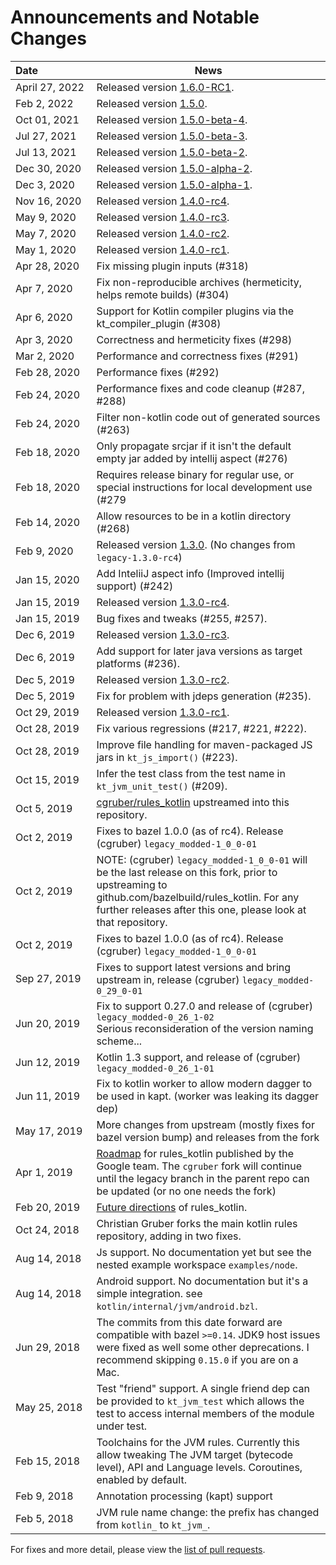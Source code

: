 # Announcements and Notable Changes

|  Date&nbsp;&nbsp;&nbsp;&nbsp;&nbsp;&nbsp;&nbsp;&nbsp;&nbsp;&nbsp;&nbsp;&nbsp;&nbsp;&nbsp;&nbsp;&nbsp;&nbsp;&nbsp; | News  | 
| :----------- | -------- |
| April 27, 2022  | Released version [1.6.0-RC1](https://github.com/bazelbuild/rules_kotlin/releases/tag/1.6.0-RC-1). |
| Feb 2, 2022  | Released version [1.5.0](https://github.com/bazelbuild/rules_kotlin/releases/tag/v1.5.0). |
| Oct 01, 2021 | Released version [1.5.0-beta-4](https://github.com/bazelbuild/rules_kotlin/releases/tag/v1.5.0-beta-4). |
| Jul 27, 2021 | Released version [1.5.0-beta-3](https://github.com/bazelbuild/rules_kotlin/releases/tag/v1.5.0-beta-3). |
| Jul 13, 2021 | Released version [1.5.0-beta-2](https://github.com/bazelbuild/rules_kotlin/releases/tag/v1.5.0-beta-2). |
| Dec 30, 2020 | Released version [1.5.0-alpha-2](https://github.com/bazelbuild/rules_kotlin/releases/tag/v1.5.0-alpha-2). |
| Dec 3, 2020  | Released version [1.5.0-alpha-1](https://github.com/bazelbuild/rules_kotlin/releases/tag/v1.5.0-alpha-1). |
| Nov 16, 2020 | Released version [1.4.0-rc4](https://github.com/bazelbuild/rules_kotlin/releases/tag/legacy-1.4.0-rc4). |
| May 9, 2020  | Released version [1.4.0-rc3](https://github.com/bazelbuild/rules_kotlin/releases/tag/legacy-1.4.0-rc3). |
| May 7, 2020  | Released version [1.4.0-rc2](https://github.com/bazelbuild/rules_kotlin/releases/tag/legacy-1.4.0-rc2). |
| May 1, 2020  | Released version [1.4.0-rc1](https://github.com/bazelbuild/rules_kotlin/releases/tag/legacy-1.4.0-rc1). |
| Apr 28, 2020 | Fix missing plugin inputs (#318) |
| Apr 7, 2020  | Fix non-reproducible archives (hermeticity, helps remote builds) (#304) |
| Apr 6, 2020  | Support for Kotlin compiler plugins via the kt_compiler_plugin (#308) |
| Apr 3, 2020  | Correctness and hermeticity fixes (#298) |
| Mar 2, 2020  | Performance and correctness fixes (#291) |
| Feb 28, 2020 | Performance fixes (#292) |
| Feb 24, 2020 | Performance fixes and code cleanup (#287, #288) |
| Feb 24, 2020 | Filter non-kotlin code out of generated sources (#263) |
| Feb 18, 2020 | Only propagate srcjar if it isn't the default empty jar added by intellij aspect (#276) |
| Feb 18, 2020 | Requires release binary for regular use, or special instructions for local development use (#279 |
| Feb 14, 2020 | Allow resources to be in a kotlin directory (#268) |
| Feb 9, 2020  | Released version [1.3.0](https://github.com/bazelbuild/rules_kotlin/releases/tag/legacy-1.3.0). (No changes from `legacy-1.3.0-rc4`) | 
| Jan 15, 2020 | Add InteliiJ aspect info (Improved intellij support) (#242) |
| Jan 15, 2019 | Released version [1.3.0-rc4](https://github.com/bazelbuild/rules_kotlin/releases/tag/legacy-1.3.0-rc4). | 
| Jan 15, 2019 | Bug fixes and tweaks (#255, #257). | 
| Dec 6, 2019  | Released version [1.3.0-rc3](https://github.com/bazelbuild/rules_kotlin/releases/tag/legacy-1.3.0-rc3). | 
| Dec 6, 2019  | Add support for later java versions as target platforms (#236). | 
| Dec 5, 2019  | Released version [1.3.0-rc2](https://github.com/bazelbuild/rules_kotlin/releases/tag/legacy-1.3.0-rc2). | 
| Dec 5, 2019  | Fix for problem with jdeps generation (#235). | 
| Oct 29, 2019 | Released version [1.3.0-rc1](https://github.com/bazelbuild/rules_kotlin/releases/tag/legacy-1.3.0-rc1). | 
| Oct 28, 2019 | Fix various regressions (#217, #221, #222).  | 
| Oct 28, 2019 | Improve file handling for maven-packaged JS jars in `kt_js_import()` (#223).  | 
| Oct 15, 2019 | Infer the test class from the test name in `kt_jvm_unit_test()` (#209).  | 
| Oct 5, 2019  | [cgruber/rules_kotlin](github.com/cgruber/rules_kotlin) upstreamed into this repository.  | 
| Oct 2, 2019  | Fixes to bazel 1.0.0 (as of rc4). Release (cgruber) `legacy_modded-1_0_0-01` | 
| Oct 2, 2019  | NOTE: (cgruber) `legacy_modded-1_0_0-01` will be the last release on this fork, prior to upstreaming to github.com/bazelbuild/rules_kotlin.  For any further releases after this one, please look at that repository. | 
| Oct 2, 2019  | Fixes to bazel 1.0.0 (as of rc4). Release (cgruber) `legacy_modded-1_0_0-01` | 
| Sep 27, 2019 | Fixes to support latest versions and bring upstream in, release (cgruber) `legacy_modded-0_29_0-01` | 
| Jun 20, 2019 | Fix to support 0.27.0 and release of (cgruber) `legacy_modded-0_26_1-02`<br>Serious reconsideration of the version naming scheme... | 
| Jun 12, 2019 | Kotlin 1.3 support, and release of (cgruber) `legacy_modded-0_26_1-01` | 
| Jun 11, 2019 | Fix to kotlin worker to allow modern dagger to be used in kapt. (worker was leaking its dagger dep) | 
| May 17, 2019 | More changes from upstream (mostly fixes for bazel version bump) and releases from the fork | 
| Apr 1, 2019  | [Roadmap](https://github.com/bazelbuild/rules_kotlin/blob/master/ROADMAP.md) for rules_kotlin published by the Google team.  The `cgruber` fork will continue until the legacy branch in the parent repo can be updated (or no one needs the fork) | 
| Feb 20, 2019 | [Future directions](https://github.com/bazelbuild/rules_kotlin/issues/174) of rules_kotlin. | 
| Oct 24, 2018 | Christian Gruber forks the main kotlin rules repository, adding in two fixes. | 
| Aug 14, 2018 | Js support. No documentation yet but see the nested example workspace `examples/node`. | 
| Aug 14, 2018 | Android support. No documentation but it's a simple integration. see `kotlin/internal/jvm/android.bzl`. | 
| Jun 29, 2018 | The commits from this date forward are compatible with bazel `>=0.14`. JDK9 host issues were fixed as well some other deprecations. I recommend skipping `0.15.0` if you   are on a Mac.  | 
| May 25, 2018 | Test "friend" support. A single friend dep can be provided to `kt_jvm_test` which allows the test to access internal members of the module under test. | 
| Feb 15, 2018 | Toolchains for the JVM rules. Currently this allow tweaking The JVM target (bytecode level), API and Language levels. Coroutines, enabled by default. | 
| Feb 9, 2018  | Annotation processing (kapt) support
| Feb 5, 2018  | JVM rule name change:</b> the prefix has changed from `kotlin_` to `kt_jvm_`.

For fixes and more detail, please view the [list of pull requests](https://github.com/bazelbuild/rules_kotlin/pulls?q=is%3Apr+is%3Aclosed).
